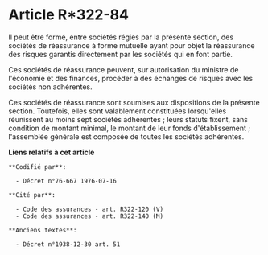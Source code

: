 # Article R*322-84

Il peut être formé, entre sociétés régies par la présente section, des sociétés de réassurance à forme mutuelle ayant pour
objet la réassurance des risques garantis directement par les sociétés qui en font partie.

Ces sociétés de réassurance peuvent, sur autorisation du ministre de l'économie et des finances, procéder à des échanges de
risques avec les sociétés non adhérentes.

Ces sociétés de réassurance sont soumises aux dispositions de la présente section. Toutefois, elles sont valablement
constituées lorsqu'elles réunissent au moins sept sociétés adhérentes ; leurs statuts fixent, sans condition de montant
minimal, le montant de leur fonds d'établissement ; l'assemblée générale est composée de toutes les sociétés adhérentes.

**Liens relatifs à cet article**

	**Codifié par**:

	  - Décret n°76-667 1976-07-16

	**Cité par**:

	  - Code des assurances - art. R322-120 (V)
	  - Code des assurances - art. R322-140 (M)

	**Anciens textes**:

	  - Décret n°1938-12-30 art. 51
